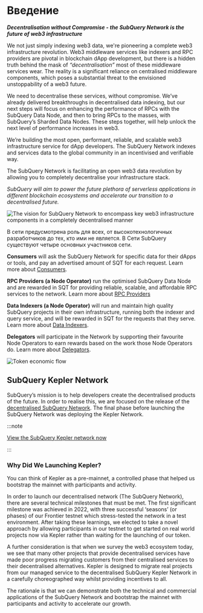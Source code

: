 # Введение

**_Decentralisation without Compromise - the SubQuery Network is the future of web3 infrastructure_**

We not just simply indexing web3 data, we're pioneering a complete web3 infrastructure revolution. Web3 middleware services like indexers and RPC providers are pivotal in blockchain dApp development, but there is a hidden truth behind the mask of _“decentralisation”_ most of these middleware services wear. The reality is a significant reliance on centralised middleware components, which poses a substantial threat to the envisioned unstoppability of a web3 future.

We need to decentralise these services, without compromise. We’ve already delivered breakthroughs in decentralised data indexing, but our next steps will focus on enhancing the performance of RPCs with the SubQuery Data Node, and then to bring RPCs to the masses, with SubQuery’s Sharded Data Nodes. These steps together, will help unlock the next level of performance increases in web3.

We’re building the most open, performant, reliable, and scalable web3 infrastructure service for dApp developers. The SubQuery Network indexes and services data to the global community in an incentivised and verifiable way.

The SubQuery Network is facilitating an open web3 data revolution by allowing you to completely decentralise your infrastructure stack.

_SubQuery will aim to power the future plethora of serverless applications in different blockchain ecosystems and accelerate our transition to a decentralised future._

![The vision for SubQuery Network to encompass key web3 infrastructure components in a completely decentralised manner](/assets/img/network/technical_stack.png)

В сети предусмотрена роль для всех, от высокотехнологичных разработчиков до тех, кто ими не является. В Сети SubQuery существуют четыре основных участников сети.

**Consumers** will ask the SubQuery Network for specific data for their dApps or tools, and pay an advertised amount of SQT for each request. Learn more about [Consumers](./consumers/introduction.md).

**RPC Providers (a Node Operator)** run the optimised SubQuery Data Node and are rewarded in SQT for providing reliable, scalable, and affordable RPC services to the network. Learn more about [RPC Providers](./node_operators/rpc_providers/introduction.md)

**Data Indexers (a Node Operator)** will run and maintain high quality SubQuery projects in their own infrastructure, running both the indexer and query service, and will be rewarded in SQT for the requests that they serve. Learn more about [Data Indexers](./node_operators/indexers/introduction.md).

**Delegators** will participate in the Network by supporting their favourite Node Operators to earn rewards based on the work those Node Operators do. Learn more about [Delegators](./delegators/introduction.md).

![Token economic flow](/assets/img/network/token_economy.png)

## SubQuery Kepler Network

SubQuery’s mission is to help developers create the decentralised products of the future. In order to realise this, we are focused on the release of the [decentralised SubQuery Network](https://subquery.network/network). The final phase before launching the SubQuery Network was deploying the Kepler Network.

:::note

[View the SubQuery Kepler network now](https://kepler.subquery.network)

:::

### Why Did We Launching Kepler?

You can think of Kepler as a pre-mainnet, a controlled phase that helped us bootstrap the mainnet with participants and activity.

In order to launch our decentralised network (The SubQuery Network), there are several technical milestones that must be met. The first significant milestone was achieved in 2022, with three successful ‘seasons’ (or phases) of our Frontier testnet which stress-tested the network in a test environment. After taking these learnings, we elected to take a novel approach by allowing participants in our testnet to get started on real world projects now via Kepler rather than waiting for the launching of our token.

A further consideration is that when we survey the web3 ecosystem today, we see that many other projects that provide decentralised services have made poor progress migrating customers from their centralised services to their decentralised alternatives. Kepler is designed to migrate real projects from our managed service to the decentralised SubQuery Kepler Network in a carefully choreographed way whilst providing incentives to all.

The rationale is that we can demonstrate both the technical and commercial applications of the SubQuery Network and bootstrap the mainnet with participants and activity to accelerate our growth.
